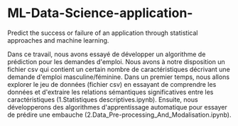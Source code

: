 # ML-Data-Science-application-
Predict the success or failure of an application through statistical approaches and machine learning.

Dans ce travail, nous avons essayé de développer un algorithme de prédiction pour les demandes d'emploi. Nous avons à notre disposition un fichier csv qui contient un certain nombre de caractéristiques décrivant une demande d'emploi masculine/féminine. Dans un premier temps, nous allons explorer le jeu de données (fichier csv) en essayant de comprendre les données et d'extraire les relations sémantiques significatives entre les caractéristiques (1.Statistiques descriptives.ipynb). Ensuite, nous développerons des algorithmes d'apprentissage automatique pour essayer de prédire une embauche (2.Data_Pre-processing_And_Modalisation.ipynb).    